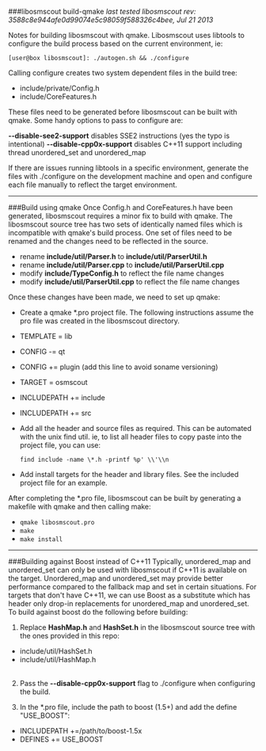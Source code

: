 ###libosmscout build-qmake
*last tested libosmscout rev:* 
*3588c8e944afe0d99074e5c98059f588326c4bee, Jul 21 2013*

Notes for building libosmscout with qmake. Libosmscout uses libtools to configure the build process based on the current environment, ie:

`[user@box libosmscout]: ./autogen.sh && ./configure`

Calling configure creates two system dependent files in the build tree:

 * include/private/Config.h
 * include/CoreFeatures.h

These files need to be generated before libosmscout can be built with qmake. Some handy options to pass to configure are:

**--disable-see2-support**  disables SSE2 instructions (yes the typo is intentional)
**--disable-cpp0x-support** disables C++11 support including thread unordered_set and unordered_map

If there are issues running libtools in a specific environment, generate the files with ./configure on the development machine and open and configure each file manually to reflect the target environment.

***
###Build using qmake
Once Config.h and CoreFeatures.h have been generated, libosmscout requires a minor fix to build with qmake. The libosmscout source tree has two sets of identically named files which is incompatible with qmake's build process. One set of files need to be renamed and the changes need to be reflected in the source.

* rename **include/util/Parser.h** to **include/util/ParserUtil.h**
* rename **include/util/Parser.cpp** to **include/util/ParserUtil.cpp**
* modify **include/TypeConfig.h** to reflect the file name changes
* modify **include/util/ParserUtil.cpp** to reflect the file name changes

Once these changes have been made, we need to set up qmake: 

* Create a qmake *.pro project file. The following instructions assume the pro file was created in the libosmscout directory.
* TEMPLATE = lib
* CONFIG -= qt
* CONFIG += plugin  (add this line to avoid soname versioning)
* TARGET = osmscout
* INCLUDEPATH += include
* INCLUDEPATH += src
* Add all the header and source files as required. This can be automated with the unix find util. ie, to list all header files to copy paste into the project file, you can use:

  `find include -name \*.h -printf %p' \\'\\n`

* Add install targets for the header and library files. See the included project file for an example.

After completing the *.pro file, libosmscout can be built by generating a makefile with qmake and then calling make:

* `qmake libosmscout.pro`
* `make`
* `make install`

***
###Building against Boost instead of C++11
Typically, unordered_map and unordered_set can only be used with libosmscout if C++11 is available on the target. Unordered_map and unordered_set may provide better performance compared to the fallback map and set in certain situations. For targets that don't have C++11, we can use Boost as a substitute which has header only drop-in replacements for unordered_map and unordered_set. To build against boost do the following before building:

1. Replace **HashMap.h** and **HashSet.h** in the  libosmscout source tree with the ones provided in this repo:
  * include/util/HashSet.h
  * include/util/HashMap.h
<br><br>
2. Pass the **--disable-cpp0x-support** flag to ./configure when configuring the build.

3. In the *.pro file, include the path to boost (1.5+) and add the define "USE_BOOST":
 * INCLUDEPATH +=/path/to/boost-1.5x
 * DEFINES += USE_BOOST

